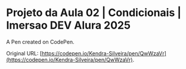 # Projeto da Aula 02 | Condicionais | Imersao DEV Alura 2025

A Pen created on CodePen.

Original URL: [https://codepen.io/Kendra-Silveira/pen/QwWzaVr](https://codepen.io/Kendra-Silveira/pen/QwWzaVr).

